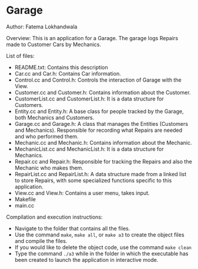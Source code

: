 # Garage

Author: Fatema Lokhandwala

Overview:
This is an application for a Garage. The garage logs Repairs made to Customer Cars by Mechanics.

List of files:
- README.txt: Contains this description
- Car.cc and Car.h: Contains Car information.
- Control.cc and Control.h: Controls the interaction of Garage with the View.
- Customer.cc and Customer.h: Contains information about the Customer.
- CustomerList.cc and CustomerList.h: It is a data structure for Customers.
- Entity.cc and Entity.h: A base class for people tracked by the Garage, both Mechanics and Customers.
- Garage.cc and Garage.h: A class that manages the Entities (Customers and Mechanics). Responsible for recording what Repairs are needed and who performed them.
- Mechanic.cc and Mechanic.h: Contains information about the Mechanic.
- MechanicList.cc and MechanicList.h: It is a data structure for Mechanics.
- Repair.cc and Repair.h: Responsible for tracking the Repairs and also the Mechanic who makes them.
- RepairList.cc and RepairList.h: A data structure made from a linked list to store Repairs, with some specialized functions specific to this application.
- View.cc and View.h: Contains a user menu, takes input.
- Makefile
- main.cc

Compilation and execution instructions:
- Navigate to the folder that contains all the files.
- Use the command `make`, `make all`, or `make a3` to create the object files and compile the files.
- If you would like to delete the object code, use the command `make clean`
- Type the command `./a3` while in the folder in which the executable has been created to launch the application in interactive mode.
